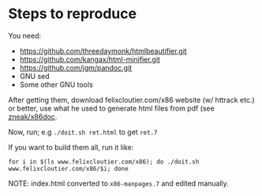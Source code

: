 # Steps to reproduce

You need:

- https://github.com/threedaymonk/htmlbeautifier.git
- https://github.com/kangax/html-minifier.git
- https://github.com/jgm/pandoc.git
- GNU sed
- Some other GNU tools


After getting them, download felixcloutier.com/x86 website (w/ httrack etc.) or better, use what he used to generate html files from pdf (see [zneak/x86doc](https://github.com/zneak/x86doc).

Now, run; e.g `./doit.sh ret.html` to get `ret.7`

If you want to build them all, run it like:

```
for i in $(ls www.felixcloutier.com/x86); do ./doit.sh www.felixcloutier.com/x86/$i; done
```

NOTE: index.html converted to `x86-manpages.7` and edited manually.

